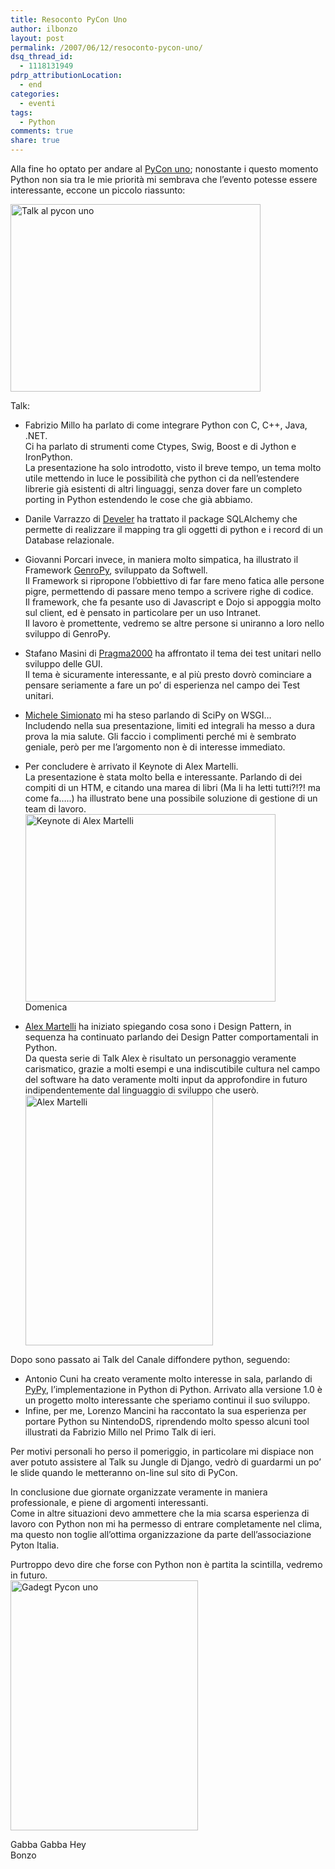 ```yaml
---
title: Resoconto PyCon Uno
author: ilbonzo
layout: post
permalink: /2007/06/12/resoconto-pycon-uno/
dsq_thread_id:
  - 1118131949
pdrp_attributionLocation:
  - end
categories:
  - eventi
tags:
  - Python
comments: true
share: true
---
```

Alla fine ho optato per andare al [PyCon uno][1]; nonostante i questo momento Python non sia tra le mie priorità mi sembrava che l&#8217;evento potesse essere interessante, eccone un piccolo riassunto:

<a href="http://magni.me/wp-content/uploads/2007/06/dscf3343.jpg" rel="lightbox" title="Talk "><img src="http://magni.me/wp-content/uploads/2007/06/dscf3343.jpg" width="400" height="300" alt="Talk al pycon uno" /></a>

Talk:

*   Fabrizio Millo ha parlato di come integrare Python con C, C++, Java, .NET.  
    Ci ha parlato di strumenti come Ctypes, Swig, Boost e di Jython e IronPython.  
    La presentazione ha solo introdotto, visto il breve tempo, un tema molto utile mettendo in luce le possibilità che python ci da nell&#8217;estendere librerie già esistenti di altri linguaggi, senza dover fare un completo porting in Python estendendo le cose che già abbiamo.
*   Danile Varrazzo di [Develer][2] ha trattato il package SQLAlchemy che permette di realizzare il mapping tra gli oggetti di python e i record di un Database relazionale.
*   Giovanni Porcari invece, in maniera molto simpatica, ha illustrato il Framework [GenroPy][3], sviluppato da Softwell.  
    Il Framework si ripropone l&#8217;obbiettivo di far fare meno fatica alle persone pigre, permettendo di passare meno tempo a scrivere righe di codice.  
    Il framework, che fa pesante uso di Javascript e Dojo si appoggia molto sul client, ed è pensato in particolare per un uso Intranet.  
    Il lavoro è promettente, vedremo se altre persone si uniranno a loro nello sviluppo di GenroPy.
*   Stafano Masini di [Pragma2000][4] ha affrontato il tema dei test unitari nello sviluppo delle GUI.  
    Il tema è sicuramente interessante, e al più presto dovrò cominciare a pensare seriamente a fare un po&#8217; di esperienza nel campo dei Test unitari.
*   [Michele Simionato][5] mi ha steso parlando di SciPy on WSGI&#8230;  
    Includendo nella sua presentazione, limiti ed integrali ha messo a dura prova la mia salute. Gli faccio i complimenti perché mi è sembrato geniale, però per me l&#8217;argomento non è di interesse immediato.
*   Per concludere è arrivato il Keynote di Alex Martelli.  
    La presentazione è stata molto bella e interessante. Parlando di dei compiti di un HTM, e citando una marea di libri (Ma li ha letti tutti?!?! ma come fa&#8230;..) ha illustrato bene una possibile soluzione di gestione di un team di lavoro.
<a href="http://magni.me/wp-content/uploads/2007/06/dscf3360.jpg" rel="lightbox" title="Keynote di Alex"><img src="http://magni.me/wp-content/uploads/2007/06/dscf3360.jpg" width="400" height="300" alt="Keynote di Alex Martelli" /></a>  
Domenica

*   [Alex Martelli][6] ha iniziato spiegando cosa sono i Design Pattern, in sequenza ha continuato parlando dei Design Patter comportamentali in Python.  
    Da questa serie di Talk Alex è risultato un personaggio veramente carismatico, grazie a molti esempi e una indiscutibile cultura nel campo del software ha dato veramente molti input da approfondire in futuro indipendentemente dal linguaggio di sviluppo che userò.
<a href="http://magni.me/wp-content/uploads/2007/06/dscf3365.jpg" rel="lightbox" title="Alex Martelli"><img src="http://magni.me/wp-content/uploads/2007/06/dscf3365.jpg" width="300" height="400" alt="Alex Martelli" /></a>

Dopo sono passato ai Talk del Canale diffondere python, seguendo:

*   Antonio Cuni ha creato veramente molto interesse in sala, parlando di [PyPy][7], l&#8217;implementazione in Python di Python. Arrivato alla versione 1.0 è un progetto molto interessante che speriamo continui il suo sviluppo.
*   Infine, per me, Lorenzo Mancini ha raccontato la sua esperienza per portare Python su NintendoDS, riprendendo molto spesso alcuni tool illustrati da Fabrizio Millo nel Primo Talk di ieri.

Per motivi personali ho perso il pomeriggio, in particolare mi dispiace non aver potuto assistere al Talk su Jungle di Django, vedrò di guardarmi un po&#8217; le slide quando le metteranno on-line sul sito di PyCon.

In conclusione due giornate organizzate veramente in maniera professionale, e piene di argomenti interessanti.  
Come in altre situazioni devo ammettere che la mia scarsa esperienza di lavoro con Python non mi ha permesso di entrare completamente nel clima, ma questo non toglie all&#8217;ottima organizzazione da parte dell&#8217;associazione Pyton Italia.

Purtroppo devo dire che forse con Python non è partita la scintilla, vedremo in futuro.  
<a href="http://magni.me/wp-content/uploads/2007/06/dscf3361.jpg" rel="lightbox" title="Gadget"><img src="http://magni.me/wp-content/uploads/2007/06/dscf3361.jpg" width="300" height="400" alt="Gadegt Pycon uno" /></a>

Gabba Gabba Hey  
Bonzo

<div class='kindleWidget kindleLight' >

</div>



 [1]: http://www.pycon.it
 [2]: http://www.develer.com
 [3]: http://www.genropy.org/
 [4]: http://www.pragma2000.com/
 [5]: http://www.phyast.pitt.edu/~micheles/
 [6]: http://www.aleax.it/
 [7]: http://www.python.org/pycon/dc2004/papers/27/
